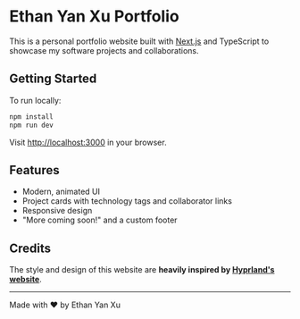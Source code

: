 # Ethan Yan Xu Portfolio

This is a personal portfolio website built with [Next.js](https://nextjs.org) and TypeScript to showcase my software projects and collaborations.

## Getting Started

To run locally:

```bash
npm install
npm run dev
```

Visit [http://localhost:3000](http://localhost:3000) in your browser.

## Features

- Modern, animated UI
- Project cards with technology tags and collaborator links
- Responsive design
- "More coming soon!" and a custom footer

## Credits

The style and design of this website are **heavily inspired by [Hyprland's website](https://hypr.land)**.

---

Made with ❤️ by Ethan Yan Xu